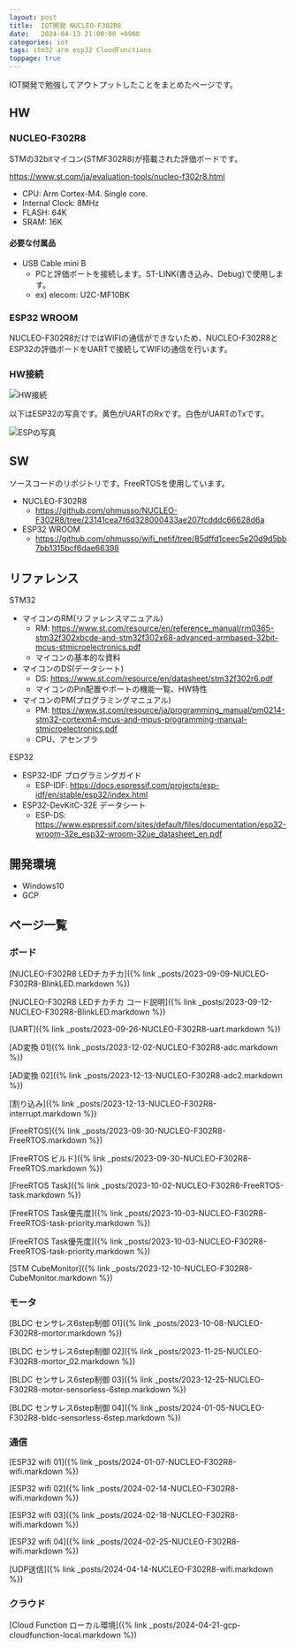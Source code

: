 ```yaml
---
layout: post
title:  IOT開発 NUCLEO-F302R8
date:   2024-04-13 21:00:00 +0900
categories: iot
tags: stm32 arm esp32 CloudFunctions
toppage: true
---
```


IOT開発で勉強してアウトプットしたことをまとめたページです。

## HW

### NUCLEO-F302R8

STMの32bitマイコン(STMF302R8)が搭載された評価ボードです。

<https://www.st.com/ja/evaluation-tools/nucleo-f302r8.html>

* CPU: Arm Cortex-M4. Single core.
* Internal Clock: 8MHz
* FLASH: 64K
* SRAM: 16K

#### 必要な付属品

* USB Cable mini B
  * PCと評価ボートを接続します。ST-LINK(書き込み、Debug)で使用します。
  * ex) elecom: U2C-MF10BK

### ESP32 WROOM

NUCLEO-F302R8だけではWIFIの通信ができないため、NUCLEO-F302R8とESP32の評価ボードをUARTで接続してWIFIの通信を行います。

### HW接続

![HW接続](/assets//images/image-2024-03-03-ipv6-dhcp-hw.png)

以下はESP32の写真です。黄色がUARTのRxです。白色がUARTのTxです。

![ESPの写真](/assets/images/image-2024-04-14-ipv6-udp-hw-connection.png)

## SW

ソースコードのリポジトリです。FreeRTOSを使用しています。

* NUCLEO-F302R8
  * <https://github.com/ohmusso/NUCLEO-F302R8/tree/23141cea7f6d328000433ae207fcdddc66628d6a>
* ESP32 WROOM
  * <https://github.com/ohmusso/wifi_netif/tree/85dffd1ceec5e20d9d5bb7bb1315bcf6dae66398>

## リファレンス

STM32

* マイコンのRM(リファレンスマニュアル)
  * RM: <https://www.st.com/resource/en/reference_manual/rm0365-stm32f302xbcde-and-stm32f302x68-advanced-armbased-32bit-mcus-stmicroelectronics.pdf>
  * マイコンの基本的な資料
* マイコンのDS(データシート)
  * DS: <https://www.st.com/resource/en/datasheet/stm32f302r6.pdf>
  * マイコンのPin配置やポートの機能一覧、HW特性
* マイコンのPM(プログラミングマニュアル)
  * PM: <https://www.st.com/resource/ja/programming_manual/pm0214-stm32-cortexm4-mcus-and-mpus-programming-manual-stmicroelectronics.pdf>
  * CPU、アセンブラ

ESP32

* ESP32-IDF プログラミングガイド
  * ESP-IDF: <https://docs.espressif.com/projects/esp-idf/en/stable/esp32/index.html>
* ESP32-DevKitC-32E データシート
  * ESP-DS: <https://www.espressif.com/sites/default/files/documentation/esp32-wroom-32e_esp32-wroom-32ue_datasheet_en.pdf>

## 開発環境

* Windows10
* GCP

## ページ一覧

### ボード

[NUCLEO-F302R8 LEDチカチカ]({% link _posts/2023-09-09-NUCLEO-F302R8-BlinkLED.markdown %})

[NUCLEO-F302R8 LEDチカチカ コード説明]({% link _posts/2023-09-12-NUCLEO-F302R8-BlinkLED.markdown %})

[UART]({% link _posts/2023-09-26-NUCLEO-F302R8-uart.markdown %})

[AD変換 01]({% link _posts/2023-12-02-NUCLEO-F302R8-adc.markdown %})

[AD変換 02]({% link _posts/2023-12-13-NUCLEO-F302R8-adc2.markdown %})

[割り込み]({% link _posts/2023-12-13-NUCLEO-F302R8-interrupt.markdown %})

[FreeRTOS]({% link _posts/2023-09-30-NUCLEO-F302R8-FreeRTOS.markdown %})

[FreeRTOS ビルド]({% link _posts/2023-09-30-NUCLEO-F302R8-FreeRTOS.markdown %})

[FreeRTOS Task]({% link _posts/2023-10-02-NUCLEO-F302R8-FreeRTOS-task.markdown %})

[FreeRTOS Task優先度]({% link _posts/2023-10-03-NUCLEO-F302R8-FreeRTOS-task-priority.markdown %})

[FreeRTOS Task優先度]({% link _posts/2023-10-03-NUCLEO-F302R8-FreeRTOS-task-priority.markdown %})

[STM CubeMonitor]({% link _posts/2023-12-10-NUCLEO-F302R8-CubeMonitor.markdown %})

### モータ

[BLDC センサレス6step制御 01]({% link _posts/2023-10-08-NUCLEO-F302R8-mortor.markdown %})

[BLDC センサレス6step制御 02]({% link _posts/2023-11-25-NUCLEO-F302R8-mortor_02.markdown %})

[BLDC センサレス6step制御 03]({% link _posts/2023-12-25-NUCLEO-F302R8-motor-sensorless-6step.markdown %})

[BLDC センサレス6step制御 04]({% link _posts/2024-01-05-NUCLEO-F302R8-bldc-sensorless-6step.markdown %})

### 通信

[ESP32 wifi 01]({% link _posts/2024-01-07-NUCLEO-F302R8-wifi.markdown %})

[ESP32 wifi 02]({% link _posts/2024-02-14-NUCLEO-F302R8-wifi.markdown %})

[ESP32 wifi 03]({% link _posts/2024-02-18-NUCLEO-F302R8-wifi.markdown %})

[ESP32 wifi 04]({% link _posts/2024-02-25-NUCLEO-F302R8-wifi.markdown %})

[UDP送信]({% link _posts/2024-04-14-NUCLEO-F302R8-wifi.markdown %})

### クラウド

[Cloud Function ローカル環境]({% link _posts/2024-04-21-gcp-cloudfunction-local.markdown %})
